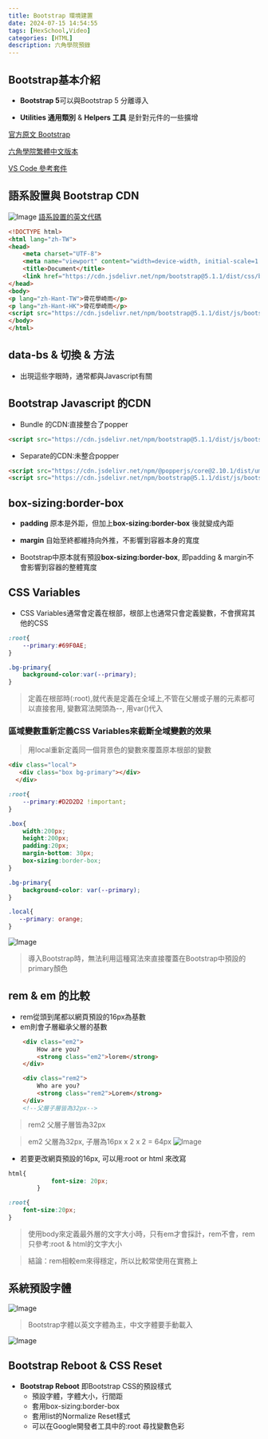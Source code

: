 ```yaml
---
title: Bootstrap 環境建置
date: 2024-07-15 14:54:55
tags: [HexSchool,Video]
categories: [HTML]
description: 六角學院預錄
---
```

## Bootstrap基本介紹

* **Bootstrap 5**可以與Bootstrap 5 分離導入

* **Utilities 通用類別** & **Helpers 工具** 是針對元件的一些擴增

[官方原文 Bootstrap](https://getbootstrap.com/)

[六角學院繁體中文版本](https://bootstrap5.hexschool.com/)

[VS Code 參考套件](https://www.casper.tw/development/2020/12/13/vscode-extension/)

## 語系設置與 Bootstrap CDN

![Image](https://i.imgur.com/RadQKcv.png)
[語系設置的英文代碼](https://www.iana.org/assignments/language-subtag-registry/language-subtag-registry)

```html
<!DOCTYPE html>
<html lang="zh-TW">
<head>
    <meta charset="UTF-8">
    <meta name="viewport" content="width=device-width, initial-scale=1.0">
    <title>Document</title>
    <link href="https://cdn.jsdelivr.net/npm/bootstrap@5.1.1/dist/css/bootstrap.min.css" rel="stylesheet" integrity="sha384-F3w7mX95PdgyTmZZMECAngseQB83DfGTowi0iMjiWaeVhAn4FJkqJByhZMI3AhiU" crossorigin="anonymous">
</head>
<body>
<p lang="zh-Hant-TW">骨花學崎雨</p>
<p lang="zh-Hant-HK">骨花學崎雨</p>
<script src="https://cdn.jsdelivr.net/npm/bootstrap@5.1.1/dist/js/bootstrap.bundle.min.js" integrity="sha384-/bQdsTh/da6pkI1MST/rWKFNjaCP5gBSY4sEBT38Q/9RBh9AH40zEOg7Hlq2THRZ" crossorigin="anonymous"></script>
</body>
</html>

```

## data-bs & 切換 & 方法

* 出現這些字眼時，通常都與Javascript有關

## Bootstrap Javascript 的CDN
* Bundle 的CDN:直接整合了popper
```html
<script src="https://cdn.jsdelivr.net/npm/bootstrap@5.1.1/dist/js/bootstrap.bundle.min.js" integrity="sha384-/bQdsTh/da6pkI1MST/rWKFNjaCP5gBSY4sEBT38Q/9RBh9AH40zEOg7Hlq2THRZ" crossorigin="anonymous"></script>
```
* Separate的CDN:未整合popper

```html
<script src="https://cdn.jsdelivr.net/npm/@popperjs/core@2.10.1/dist/umd/popper.min.js" integrity="sha384-W8fXfP3gkOKtndU4JGtKDvXbO53Wy8SZCQHczT5FMiiqmQfUpWbYdTil/SxwZgAN" crossorigin="anonymous"></script>
<script src="https://cdn.jsdelivr.net/npm/bootstrap@5.1.1/dist/js/bootstrap.min.js" integrity="sha384-skAcpIdS7UcVUC05LJ9Dxay8AXcDYfBJqt1CJ85S/CFujBsIzCIv+l9liuYLaMQ/" crossorigin="anonymous"></script>
```
## box-sizing:border-box

* **padding** 原本是外距，但加上**box-sizing:border-box** 後就變成內距

* **margin** 自始至終都維持向外推，不影響到容器本身的寬度

* Bootstrap中原本就有預設**box-sizing:border-box**, 即padding & margin不會影響到容器的整體寬度

## CSS Variables

* CSS Variables通常會定義在根部，根部上也通常只會定義變數，不會撰寫其他的CSS

```css
:root{
    --primary:#69F0AE;
}

.bg-primary{
    background-color:var(--primary);
}
```
>定義在根部時(:root),就代表是定義在全域上,不管在父層或子層的元素都可以直接套用, 變數寫法開頭為--, 用var()代入

### 區域變數重新定義CSS Variables來截斷全域變數的效果

>用local重新定義同一個背景色的變數來覆蓋原本根部的變數

```html
<div class="local">
   <div class="box bg-primary"></div>
  </div>
```
```css
:root{
    --primary:#D2D2D2 !important;
}

.box{
    width:200px;
    height:200px;
    padding:20px;
    margin-bottom: 30px;
    box-sizing:border-box;
}

.bg-primary{
    background-color: var(--primary);
}

.local{
   --primary: orange;
}
```
![Image](https://i.imgur.com/Q3P8hzn.png)
>導入Bootstrap時，無法利用這種寫法來直接覆蓋在Bootstrap中預設的primary顏色

## rem & em 的比較

* rem從頭到尾都以網頁預設的16px為基數
* em則會子層繼承父層的基數
```html
    <div class="em2">
        How are you?
        <strong class="em2">lorem</strong>
    </div>

    <div class="rem2">
        Who are you?
        <strong class="rem2">Lorem</strong>
    </div>
    <!--父層子層皆為32px-->
```
>rem2 父層子層皆為32px

>em2 父層為32px, 子層為16px x 2 x 2 = 64px
![Image](https://i.imgur.com/NaBZBP4.png)

* 若要更改網頁預設的16px, 可以用:root or html 來改寫

```css
html{
            font-size: 20px;
        }
```

```css
:root{
    font-size:20px;
}
```

> 使用body來定義最外層的文字大小時，只有em才會採計，rem不會，rem只參考:root & html的文字大小

>結論：rem相較em來得穩定，所以比較常使用在實務上
## 系統預設字體
![Image](https://i.imgur.com/LKJBlao.png)

>Bootstrap字體以英文字體為主，中文字體要手動載入

![Image](https://i.imgur.com/zQvOU7F.png)

## Bootstrap Reboot & CSS Reset

* **Bootstrap Reboot** 即Bootstrap CSS的預設樣式
    * 預設字體，字體大小，行間距
    * 套用box-sizing:border-box
    * 套用list的Normalize Reset樣式
    * 可以在Google開發者工具中的:root 尋找變數色彩